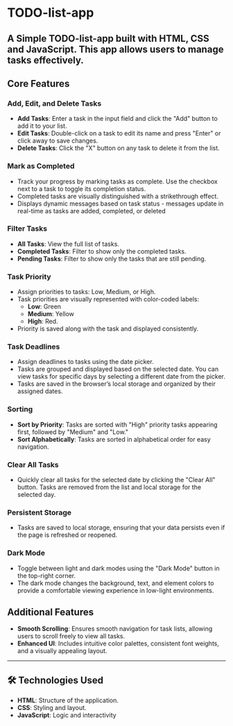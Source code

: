# TODO-list-app
A Simple TODO-list-app built with **HTML**, **CSS** and **JavaScript**. This app allows users to manage tasks effectively.
---
## Core Features

### Add, Edit, and Delete Tasks
- **Add Tasks**: Enter a task in the input field and click the "Add" button to add it to your list.
- **Edit Tasks**: Double-click on a task to edit its name and press "Enter" or click away to save changes.
- **Delete Tasks**: Click the "X" button on any task to delete it from the list.

### Mark as Completed
- Track your progress by marking tasks as complete. Use the checkbox next to a task to toggle its completion status.
- Completed tasks are visually distinguished with a strikethrough effect.
- Displays dynamic messages based on task status - messages update in real-time as tasks are added, completed, or deleted

### Filter Tasks
- **All Tasks**: View the full list of tasks.
- **Completed Tasks**: Filter to show only the completed tasks.
- **Pending Tasks**: Filter to show only the tasks that are still pending.

### Task Priority
- Assign priorities to tasks: Low, Medium, or High.
- Task priorities are visually represented with color-coded labels:
  - **Low**: Green
  - **Medium**: Yellow
  - **High**: Red.
- Priority is saved along with the task and displayed consistently.

### Task Deadlines
- Assign deadlines to tasks using the date picker.
- Tasks are grouped and displayed based on the selected date. You can view tasks for specific days by selecting a different date from the picker.
- Tasks are saved in the browser’s local storage and organized by their assigned dates.

### Sorting
- **Sort by Priority**: Tasks are sorted with "High" priority tasks appearing first, followed by "Medium" and "Low."
- **Sort Alphabetically**: Tasks are sorted in alphabetical order for easy navigation.

### Clear All Tasks
- Quickly clear all tasks for the selected date by clicking the "Clear All" button. Tasks are removed from the list and local storage for the selected day.

### Persistent Storage
- Tasks are saved to local storage, ensuring that your data persists even if the page is refreshed or reopened.

### Dark Mode
- Toggle between light and dark modes using the "Dark Mode" button in the top-right corner.
- The dark mode changes the background, text, and element colors to provide a comfortable viewing experience in low-light environments.

## Additional Features
- **Smooth Scrolling**: Ensures smooth navigation for task lists, allowing users to scroll freely to view all tasks.
- **Enhanced UI**: Includes intuitive color palettes, consistent font weights, and a visually appealing layout.

---
## 🛠️ Technologies Used

- **HTML**: Structure of the application.
- **CSS**: Styling and layout.
- **JavaScript**: Logic and interactivity
